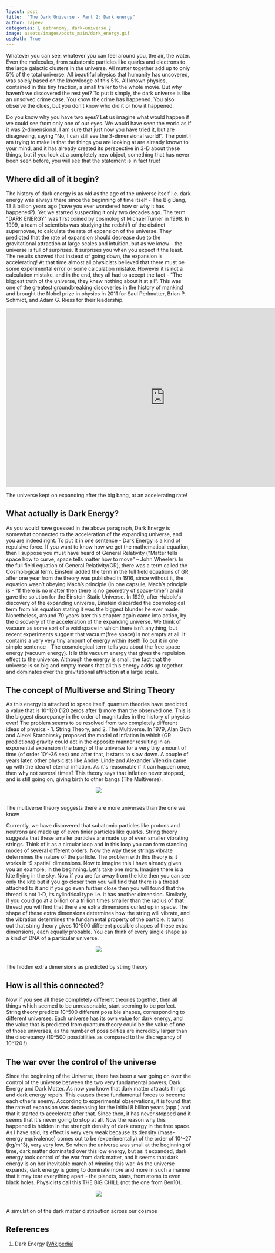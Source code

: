 ```yaml
---
layout: post
title:  "The Dark Universe - Part 2: Dark energy"
author: rajeev
categories: [ astronomy, dark-universe ]
image: assets/images/posts_main/dark_energy.gif
useMath: True
---
```


Whatever you can see, whatever you can feel around you, the air, the water. Even the molecules, from subatomic particles like quarks and electrons to the large galactic clusters in the universe. All matter together add up to only 5% of the total universe. All beautiful physics that humanity has uncovered, was solely based on the knowledge of this 5%. All known physics, contained in this tiny fraction, a small trailer to the whole movie. But why haven’t we discovered the rest yet? To put it simply, the dark universe is like an unsolved crime case. You know the crime has happened. You also observe the clues, but you don’t know who did it or how it happened.

Do you know why you have two eyes? Let us imagine what would happen if we could see from only one of our eyes. We would have seen the world as if it was 2-dimensional. I am sure that just now you have tried it, but are disagreeing, saying “No, I can still see the 3-dimensional world!”. The point I am trying to make is that the things you are looking at are already known to your mind, and it has already created its perspective in 3-D about these things, but if you look at a completely new object, something that has never been seen before, you will see that the statement is in fact true!

## Where did all of it begin?

The history of dark energy is as old as the age of the universe itself i.e. dark energy was always there since the beginning of time itself - The Big Bang, 13.8 billion years ago (have you ever wondered how or why it has happened?). Yet we started suspecting it only two decades ago. The term "DARK ENERGY" was first coined by cosmologist Michael Turner in 1998. In 1999, a team of scientists was studying the redshift of the distinct supernovae, to calculate the rate of expansion of the universe. They predicted that the rate of expansion should decrease due to the gravitational attraction at large scales and intuition, but as we know - the universe is full of surprises. It surprises you when you expect it the least. The results showed that instead of going down, the expansion is accelerating! At that time almost all physicists believed that there must be some experimental error or some calculation mistake. However it is not a calculation mistake, and in the end, they all had to accept the fact - “The biggest truth of the universe, they knew nothing about it at all”. This was one of the greatest groundbreaking discoveries in the history of mankind and brought the Nobel prize in physics in 2011 for Saul Perlmutter, Brian P. Schmidt, and Adam G. Riess for their leadership.

<iframe width="864" height="486" src="https://www.youtube.com/embed/LeUcjqqhNxM" title="YouTube video player" frameborder="0" allow="accelerometer; autoplay; clipboard-write; encrypted-media; gyroscope; picture-in-picture" allowfullscreen></iframe>

The universe kept on expanding after the big bang, at an accelerating rate!



## What actually is Dark Energy?

As you would have guessed in the above paragraph, Dark Energy is somewhat connected to the acceleration of the expanding universe, and you are indeed right. To put it in one sentence - Dark Energy is a kind of repulsive force. If you want to know how we get the mathematical equation, then I suppose you must have heard of General Relativity ("Matter tells space how to curve, space tells matter how to move" – John Wheeler). In the full field equation of General Relativity(GR), there was a term called the Cosmological term. Einstein added the term in the full field equations of GR after one year from the theory was published in 1916, since without it, the equation wasn’t obeying Mach’s principle (In one capsule, Mach’s principle is - “If there is no matter then there is no geometry of space-time”) and it gave the solution for the Einstein Static Universe. In 1929, after Hubble's discovery of the expanding universe, Einstein discarded the cosmological term from his equation stating it was the biggest blunder he ever made. Nonetheless, around 70 years later this chapter again came into action, by the discovery of the acceleration of the expanding universe. We think of vacuum as some sort of a void space in which there isn’t anything, but recent experiments suggest that vacuum(free space) is not empty at all. It contains a very very tiny amount of energy within itself! To put it in one simple sentence - The cosmological term tells you about the free space energy (vacuum energy). It is this vacuum energy that gives the repulsion effect to the universe. Although the energy is small, the fact that the universe is so big and empty means that all this energy adds up together and dominates over the gravitational attraction at a large scale.

## The concept of Multiverse and String Theory 

As this energy is attached to space itself, quantum theories have predicted a value that is 10^120 (120 zeros after 1) more than the observed one. This is the biggest discrepancy in the order of magnitudes in the history of physics ever! The problem seems to be resolved from two completely different ideas of physics - 1. String Theory, and 2. The Multiverse.
In 1979, Alan Guth and Alexei Starobinsky proposed the model of inflation in which (GR predictions) gravity could act in the opposite manner resulting in an exponential expansion (the bang) of the universe for a very tiny amount of time (of order 10^-36 sec) and after that, it starts to slow down. A couple of years later, other physicists like Andrei Linde and Alexander Vilenkin came up with the idea of eternal inflation. As it's reasonable if it can happen once, then why not several times? This theory says that inflation never stopped, and is still going on, giving birth to other bangs (The Multiverse).

<p align="center">
  <img src="{{ site.baseurl }}/assets/images/dark2_1.png" />
 
   <br>The multiverse theory suggests there are more universes than the one we know

</p>



Currently, we have discovered that subatomic particles like protons and neutrons are made up of even tinier particles like quarks. String theory suggests that these smaller particles are made up of even smaller vibrating strings. Think of it as a circular loop and in this loop you can form standing modes of several different orders. Now the way these strings vibrate determines the nature of the particle. The problem with this theory is it works in ‘9 spatial’ dimensions. Now to imagine this I have already given you an example, in the beginning. Let's take one more. Imagine there is a kite flying in the sky. Now if you are far away from the kite then you can see only the kite but if you go closer then you will find that there is a thread attached to it and if you go even further close then you will found that the thread is not 1-D, its cylindrical type i.e. it has another dimension. Similarly, if you could go at a billion or a trillion times smaller than the radius of that thread you will find that there are extra dimensions curled up in space. The shape of these extra dimensions determines how the string will vibrate, and the vibration determines the fundamental property of the particle. It turns out that string theory gives 10^500 different possible shapes of these extra dimensions, each equally probable. You can think of every single shape as a kind of DNA of a particular universe.


<p align="center">
  <img src="{{ site.baseurl }}/assets/images/dark2_2.gif" />
 
   <br>The hidden extra dimensions as predicted by string theory

</p>


## How is all this connected? 

Now if you see all these completely different theories together, then all things which seemed to be unreasonable, start seeming to be perfect. String theory predicts 10^500 different possible shapes, corresponding to different universes. Each universe has its own value for dark energy, and the value that is predicted from quantum theory could be the value of one of those universes, as the number of possibilities are incredibly larger than the discrepancy (10^500 possibilities as compared to the discrepancy of 10^120 !).  

## The war over the control of the universe

Since the beginning of the Universe, there has been a war going on over the control of the universe between the two very fundamental powers, Dark Energy and Dark Matter. As now you know that dark matter attracts things and dark energy repels. This causes these fundamental forces to become each other’s enemy. According to experimental observations, it is found that the rate of expansion was decreasing for the initial 8 billion years (app.) and that it started to accelerate after that. Since then, it has never stopped and it seems that it's never going to stop at all. Now the reason why this happened is hidden in the strength density of dark energy in the free space. As I have said, its effect is very very weak because its density (mass-energy equivalence) comes out to be (experimentally) of the order of 10^-27 (kg/m^3), very very low. So when the universe was small at the beginning of time, dark matter dominated over this low energy, but as it expanded, dark energy took control of the war from dark matter, and it seems that dark energy is on her inevitable march of winning this war. As the universe expands, dark energy is going to dominate more and more in such a manner that it may tear everything apart - the planets, stars, from atoms to even black holes. Physicists call this THE BIG CHILL (not the one from Ben10).


<p align="center">
  <img src="{{ site.baseurl }}/assets/images/dark2_2.png" />
 
   <br>A simulation of the dark matter distribution across our cosmos

</p>





## References

1.   Dark Energy [[Wikipedia](https://en.wikipedia.org/wiki/Dark_energy)]

